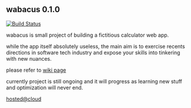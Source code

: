 ## wabacus 0.1.0    
[![Build Status](https://travis-ci.com/kulubaev/wabacus.svg?branch=master)](https://travis-ci.com/kulubaev/wabacus)

wabacus is small project of building a fictitious calculator web app.  

while the app itself absolutely useless, the main aim is to exercise recents directions in software tech industry and expose your skills into tinkering with new nuances.

please refer to [wiki page](https://github.com/kulubaev/wabacus/wiki) 

currently project is still ongoing and it will progress as learning new stuff and optimization will never end.

[hosted@cloud](http://bit.ly/2Gn4vSM)
